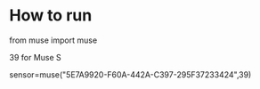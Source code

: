 # How to run

from muse import muse


39 for Muse S

sensor=muse("5E7A9920-F60A-442A-C397-295F37233424",39) 

